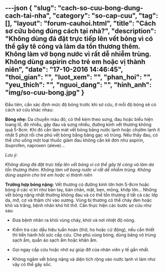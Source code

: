 ---json
{
    "slug": "cach-so-cuu-bong-dung-cach-tai-nha",
    "category": "so-cap-cuu",
    "tag": [],
    "layout": "forum-cauhoi.html",
    "title": "Cách sơ cứu bỏng đúng cách tại nhà?",
    "description": "Không dùng đá đặt trực tiếp lên vết bỏng vì có thể gây tê cóng và làm da tổn thương thêm. Không làm vỡ bọng nước vì rất dễ nhiễm trùng. Không dùng aspirin cho trẻ em hoặc vị thành niên",
    "date": "17-10-2016 14:46:45",
    "thoi_gian": "",
    "luot_xem": "",
    "phan_hoi": "",
    "yeu_thich": "",
    "nguoi_dang": "",
    "hinh_anh": "img/so-cuu-bong.jpg"
}
---
Đầu tiên, cần xác định mức độ bỏng trước khi sơ cứu, ở mỗi độ bỏng sẽ có cách sơ cứu khác nhau:

**Bỏng nhẹ:** Da chuyển màu đỏ, có thể kèm theo sưng, đau hoặc biểu hiện loang lổ, đỏ nhiều, gây đau và sưng nhiều, đường kính vết thương không quá 5-8cm. Khi đó cần làm mát vết bỏng bằng nước lạnh hoặc chườm lạnh ít nhất 5 phút rồi che phủ vết bỏng bằng băng gạc vô trùng. Nếu thấy đau, có thể cho uống một loại thuốc giảm đau không cần kê đơn như aspirin, ibuprofen, naproxen (aleve)...

*Lưu ý:*

*Không dùng đá đặt trực tiếp lên vết bỏng vì có thể gây tê cóng và làm da tổn thương thêm. Không làm vỡ bọng nước vì rất dễ nhiễm trùng. Không dùng aspirin cho trẻ em hoặc vị thành niên*



**Trường hợp bỏng nặng:** Vết thương có đường kính lớn hơn 5-8cm hoặc bỏng ở các vị trí như bàn tay, bàn chân, mặt, bẹn, mông, khớp lớn... Những vết bỏng nặng nhất thường không đau và có thể tổn thương ở tất cả các lớp da, mỡ, cơ và thậm chí vào xương. Vùng bị thương có thể cháy đen hoặc khô và trắng, bệnh nhân khó hít thở. Cần thực hiện các bước sơ cứu như sau:

- Đưa bệnh nhân ra khỏi vùng cháy, khói và nơi nhiệt độ nóng.

- Kiểm tra các dấu hiệu tuần hoàn (thở, ho hoặc cử động), nếu cần thiết thì tiến hành hồi sức cấp cứu.
Che phủ vùng bỏng, dùng băng vô trùng sạch ẩm, quần áo sạch ẩm hoặc khăn ẩm.

- Gọi ngay cấp cứu hoặc nhờ sự giúp đỡ của nhân viên y tế gần nhất.

- Không ngâm vết bỏng nặng và diện tích rộng vào nước lạnh vì làm như vậy có thể gây sốc.